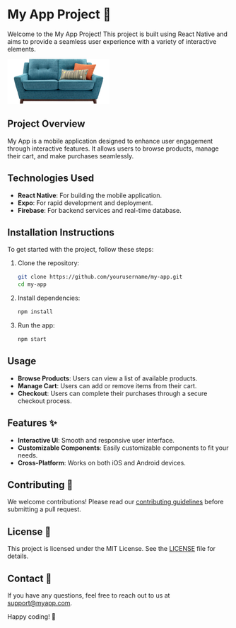 # My App Project 🚀

Welcome to the My App Project! This project is built using React Native and aims to provide a seamless user experience with a variety of interactive elements.

![My App](app/assets/images/sofa.png)


## Project Overview
My App is a mobile application designed to enhance user engagement through interactive features. It allows users to browse products, manage their cart, and make purchases seamlessly.

## Technologies Used
- **React Native**: For building the mobile application.
- **Expo**: For rapid development and deployment.
- **Firebase**: For backend services and real-time database.

## Installation Instructions
To get started with the project, follow these steps:
1. Clone the repository:
    ```bash
    git clone https://github.com/yourusername/my-app.git
    cd my-app
    ```
2. Install dependencies:
    ```bash
    npm install
    ```
3. Run the app:
    ```bash
    npm start
    ```

## Usage
- **Browse Products**: Users can view a list of available products.
- **Manage Cart**: Users can add or remove items from their cart.
- **Checkout**: Users can complete their purchases through a secure checkout process.

## Features ✨
- **Interactive UI**: Smooth and responsive user interface.
- **Customizable Components**: Easily customizable components to fit your needs.
- **Cross-Platform**: Works on both iOS and Android devices.

## Contributing 🤝
We welcome contributions! Please read our [contributing guidelines](CONTRIBUTING.md) before submitting a pull request.

## License 📄
This project is licensed under the MIT License. See the [LICENSE](LICENSE) file for details.

## Contact 📧
If you have any questions, feel free to reach out to us at [support@myapp.com](mailto:support@myapp.com).

Happy coding! 🎉
